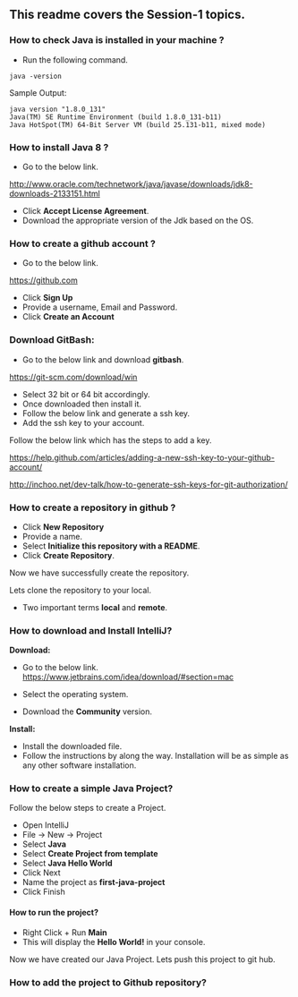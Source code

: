 ## This readme covers the Session-1 topics.

### How to check Java is installed in your machine ?

- Run the following command.

```
java -version
```

Sample Output:  

```
java version "1.8.0_131"
Java(TM) SE Runtime Environment (build 1.8.0_131-b11)
Java HotSpot(TM) 64-Bit Server VM (build 25.131-b11, mixed mode)
```

### How to install Java 8 ?

-  Go to the below link.


http://www.oracle.com/technetwork/java/javase/downloads/jdk8-downloads-2133151.html


- Click **Accept License Agreement**.
- Download the appropriate version of the Jdk based on the OS.



### How to create a github account ?

- Go to the below link.

https://github.com

- Click **Sign Up**
- Provide a username, Email and Password.  
- Click **Create an Account**

### Download GitBash:

- Go to the below link and download **gitbash**.

https://git-scm.com/download/win

- Select 32 bit or 64 bit accordingly.  
- Once downloaded then install it.
- Follow the below link and generate a ssh key.
- Add the ssh key to your account.  

Follow the below link which has the steps to add a key.  

https://help.github.com/articles/adding-a-new-ssh-key-to-your-github-account/

http://inchoo.net/dev-talk/how-to-generate-ssh-keys-for-git-authorization/

### How to create a repository in github ?

- Click **New Repository**
- Provide a name.
- Select **Initialize this repository with a README**.
- Click **Create Repository**.

Now we have successfully create the repository.

Lets clone the repository to your local.

- Two important terms **local** and **remote**.  

### How to download and Install IntelliJ?

**Download:**
- Go to the below link.
https://www.jetbrains.com/idea/download/#section=mac

- Select the operating system.
- Download the **Community** version.

**Install:**
- Install the downloaded file.
- Follow the instructions by along the way. Installation will be as simple as any other software installation.

### How to create a simple Java Project?

Follow the below steps to create a Project.  
  - Open IntelliJ
  - File -> New -> Project
  - Select **Java**
  - Select **Create Project from template**
  - Select **Java Hello World**
  - Click Next
  - Name the project as **first-java-project**
  - Click Finish

#### How to run the project?

- Right Click + Run **Main**
- This will display the **Hello World!** in your console.

Now we have created our Java Project. Lets push this project to git hub.  

### How to add the project to Github repository?
